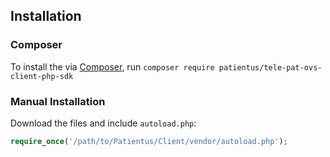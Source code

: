 ## Installation

### Composer

To install the via [Composer](https://getcomposer.org/), run `composer require patientus/tele-pat-ovs-client-php-sdk`

### Manual Installation

Download the files and include `autoload.php`:

```php
require_once('/path/to/Patientus/Client/vendor/autoload.php');
```
